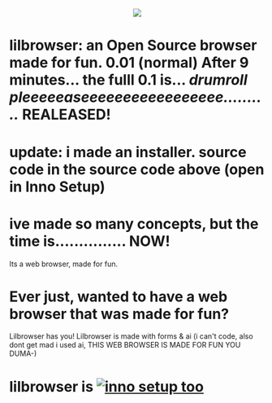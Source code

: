 <h1 align="center">
    <img src="https://readme-typing-svg.herokuapp.com/?font=Righteous&size=35&center=true&vCenter=true&width=500&height=70&duration=4000&lines=Its+a+web+browser,;made+for+fun.;" />
</h1>

# lilbrowser: an Open Source browser made for fun. 0.01 (normal) After 9 minutes... the fulll 0.1 is... *drumroll pleeeeeaseeeeeeeeeeeeeeeee..........* REALEASED!
# update: i made an installer. source code in the source code above (open in Inno Setup)
# ive made so many concepts, but the time is............... NOW!
<bold>Its a web browser, made for fun.<bold>

# Ever just, wanted to have a web browser that was made for fun?
Lilbrowser has you!
Lilbrowser is made with forms & ai (i can't code, also dont get mad i used ai, THIS WEB BROWSER IS MADE FOR FUN YOU DUMA-)

# lilbrowser is [![inno setup too](https://skillicons.dev/icons?i=cs,innosetup)](https://skillicons.dev) 





